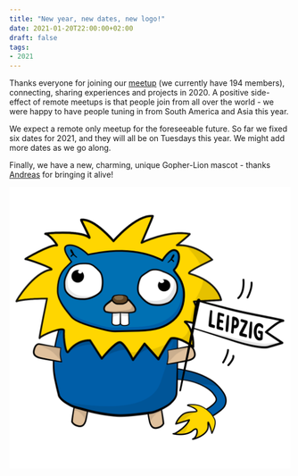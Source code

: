 ```yaml
---
title: "New year, new dates, new logo!"
date: 2021-01-20T22:00:00+02:00
draft: false
tags:
- 2021
---
```


Thanks everyone for joining our
[meetup](https://www.meetup.com/Leipzig-Golang/) (we currently have 194
members), connecting, sharing experiences and projects in 2020. A positive
side-effect of remote meetups is that people join from all over the world - we
were happy to have people tuning in from South America and Asia this year.

We expect a remote only meetup for the foreseeable future. So far we fixed six
dates for 2021, and they will all be on Tuesdays this
year. We might add more dates as we go along.

Finally, we have a new, charming, unique Gopher-Lion mascot - thanks
[Andreas](https://www.klingt.net/) for bringing it alive!

![](/leipzig-gopher.svg#half)

